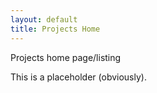 ```yaml
---
layout: default
title: Projects Home
---
```


Projects home page/listing

This is a placeholder (obviously).